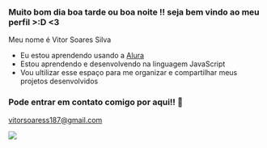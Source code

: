 ### Muito bom dia boa tarde ou boa noite !! seja bem vindo ao meu perfil >:D <3

Meu nome é Vitor Soares Silva

- Eu estou aprendendo usando a [Alura](https://www.alura.com.br)
- Estou aprendendo e desenvolvendo na linguagem JavaScript
- Vou ultilizar esse espaço para me organizar e compartilhar meus projetos desenvolvidos

### Pode entrar em contato comigo por aqui!! 📧

vitorsoaress187@gmail.com


![](https://i.redd.it/sqescdeallx21.gif)
